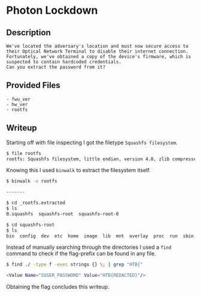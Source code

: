 # Photon Lockdown

## Description
```
We've located the adversary's location and must now secure access to their Optical Network Terminal to disable their internet connection. 
Fortunately, we've obtained a copy of the device's firmware, which is suspected to contain hardcoded credentials. 
Can you extract the password from it?
```

## Provided Files
```
- fwu_ver
- hw_ver
- rootfs
```

## Writeup

Starting off with file inspecting I got the filetype `Squashfs filesystem`. <br/>
```sh
$ file rootfs                                      
rootfs: Squashfs filesystem, little endian, version 4.0, zlib compressed, 10936182 bytes, 910 inodes, blocksize: 131072 bytes, created: Sun Oct  1 07:02:43 2023
```

Knowing this I used `binwalk` to extract the filesystem itself. <br/>
```sh
$ binwalk -e rootfs     

-------

$ cd _rootfs.extracted      
$ ls     
0.squashfs  squashfs-root  squashfs-root-0

$ cd squashfs-root    
$ ls
bin  config  dev  etc  home  image  lib  mnt  overlay  proc  run  sbin  sys  tmp  usr  var
```

Instead of manually searching through the directories I used a `find` command to check if the flag-prefix can be found in any file. <br/>
```sh
$ find ./ -type f -exec strings {} \; | grep "HTB{"

<Value Name="SUSER_PASSWORD" Value="HTB{REDACTED}"/>
```

Obtaining the flag concludes this writeup.